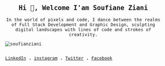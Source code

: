 <samp>
<h2 align="center">Hi 👋, Welcome I'am Soufiane Ziani</h2>

  <p align="center" >
    In the world of pixels and code, I dance between the realms of Full Stack Development and Graphic Design, sculpting digital landscapes with lines of code and strokes of creativity.
    <br/>
    <p align="left"> <img src="https://komarev.com/ghpvc/?username=soufianziani&label=Profile%20views&color=0e75b6&style=flat" alt="soufianziani" /> </p>
    <br/>
    <a href="https://linkedin.com/in/soufiane-ziani-675095232/">LinkedIn</a> <Strong>.</Strong>
    <a href="https://www.instagram.com/mr_soufiane_ziani/">instagram</a> <Strong>.</Strong>
    <a href="https://twitter.com/Soufiane_ZIIANI">Twitter</a> <Strong>.</Strong>
    <a href="https://www.facebook.com/SoufianeZiani2/">Facebook</a>
  </p>
    <br/>


  </samp>
